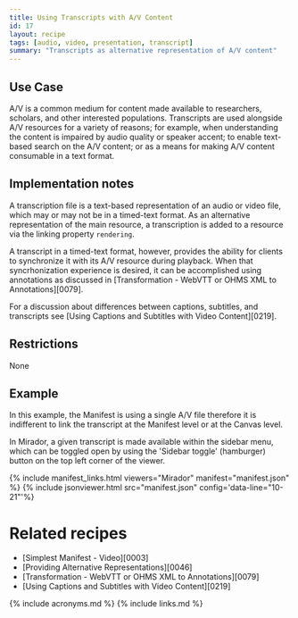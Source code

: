 ```yaml
---
title: Using Transcripts with A/V Content
id: 17
layout: recipe
tags: [audio, video, presentation, transcript]
summary: "Transcripts as alternative representation of A/V content"
---
```



## Use Case

A/V is a common medium for content made available to researchers, scholars, and other interested populations. Transcripts are used alongside A/V resources for a variety of reasons; for example, when understanding the content is impaired by audio quality or speaker accent; to enable text-based search on the A/V content; or as a means for making A/V content consumable in a text format.

## Implementation notes

A transcription file is a text-based representation of an audio or video file, which may or may not be in a timed-text format. As an alternative representation of the main resource, a transcription is added to a resource via the linking property `rendering`.

A transcript in a timed-text format, however, provides the ability for clients to synchronize it with its A/V resource during playback. When that syncrhonization experience is desired, it can be accomplished using annotations as discussed in [Transformation - WebVTT or OHMS XML to Annotations][0079].

For a discussion about differences between captions, subtitles, and transcripts see [Using Captions and Subtitles with Video Content][0219].

## Restrictions

None

## Example

In this example, the Manifest is using a single A/V file therefore it is indifferent to link the transcript at the Manifest level or at the Canvas level.

In Mirador, a given transcript is made available within the sidebar menu, which can be toggled open by using the 'Sidebar toggle' (hamburger) button on the top left corner of the viewer.

{% include manifest_links.html viewers="Mirador" manifest="manifest.json" %}
{% include jsonviewer.html src="manifest.json" config='data-line="10-21"'%}

# Related recipes

- [Simplest Manifest - Video][0003]
- [Providing Alternative Representations][0046]
- [Transformation - WebVTT or OHMS XML to Annotations][0079]
- [Using Captions and Subtitles with Video Content][0219]

{% include acronyms.md %}
{% include links.md %}

